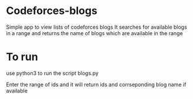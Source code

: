 # Codeforces-blogs
Simple app to view lists of codeforces blogs
It searches for available blogs in a range and returns the name of blogs which are available in the range

# To run
use python3 to run the script blogs.py

Enter the range of ids and it will return ids and corrseponding blog name if available
